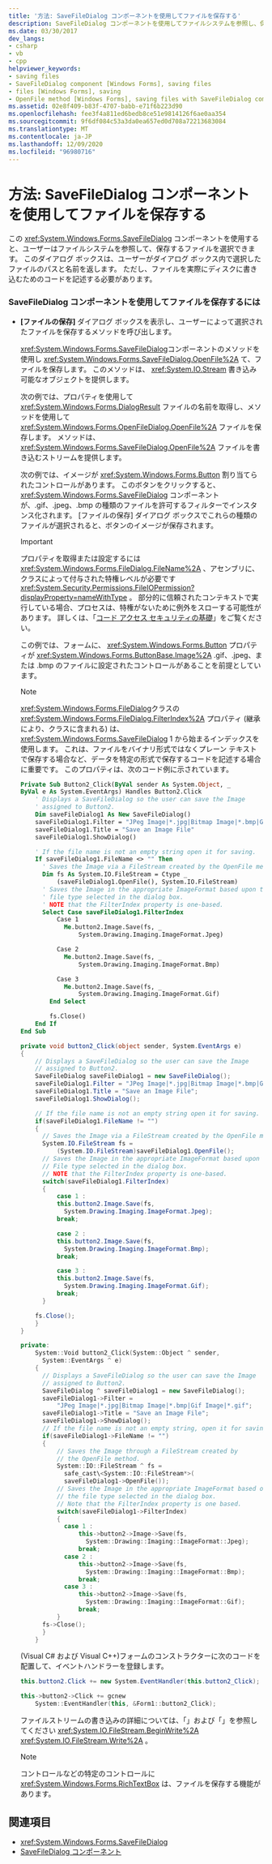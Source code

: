 ```yaml
---
title: '方法: SaveFileDialog コンポーネントを使用してファイルを保存する'
description: SaveFileDialog コンポーネントを使用してファイルシステムを参照し、保存するファイルを選択する方法について説明します。
ms.date: 03/30/2017
dev_langs:
- csharp
- vb
- cpp
helpviewer_keywords:
- saving files
- SaveFileDialog component [Windows Forms], saving files
- files [Windows Forms], saving
- OpenFile method [Windows Forms], saving files with SaveFileDialog component
ms.assetid: 02e8f409-b83f-4707-babb-e71f6b223d90
ms.openlocfilehash: fee3f4a811ed6bedb8ce51e9814126f6ae0aa354
ms.sourcegitcommit: 9f6df084c53a3da0ea657ed0d708a72213683084
ms.translationtype: MT
ms.contentlocale: ja-JP
ms.lasthandoff: 12/09/2020
ms.locfileid: "96980716"
---
```

# <a name="how-to-save-files-using-the-savefiledialog-component"></a>方法: SaveFileDialog コンポーネントを使用してファイルを保存する

この <xref:System.Windows.Forms.SaveFileDialog> コンポーネントを使用すると、ユーザーはファイルシステムを参照して、保存するファイルを選択できます。 このダイアログ ボックスは、ユーザーがダイアログ ボックス内で選択したファイルのパスと名前を返します。 ただし、ファイルを実際にディスクに書き込むためのコードを記述する必要があります。

### <a name="to-save-a-file-using-the-savefiledialog-component"></a>SaveFileDialog コンポーネントを使用してファイルを保存するには

- **[ファイルの保存]** ダイアログ ボックスを表示し、ユーザーによって選択されたファイルを保存するメソッドを呼び出します。

  <xref:System.Windows.Forms.SaveFileDialog>コンポーネントのメソッドを使用し <xref:System.Windows.Forms.SaveFileDialog.OpenFile%2A> て、ファイルを保存します。 このメソッドは、 <xref:System.IO.Stream> 書き込み可能なオブジェクトを提供します。

  次の例では、プロパティを使用して <xref:System.Windows.Forms.DialogResult> ファイルの名前を取得し、メソッドを使用して <xref:System.Windows.Forms.OpenFileDialog.OpenFile%2A> ファイルを保存します。 メソッドは、 <xref:System.Windows.Forms.SaveFileDialog.OpenFile%2A> ファイルを書き込むストリームを提供します。

  次の例では、イメージが <xref:System.Windows.Forms.Button> 割り当てられたコントロールがあります。 このボタンをクリックすると、 <xref:System.Windows.Forms.SaveFileDialog> コンポーネントが、.gif、.jpeg、.bmp の種類のファイルを許可するフィルターでインスタンス化されます。 [ファイルの保存] ダイアログ ボックスでこれらの種類のファイルが選択されると、ボタンのイメージが保存されます。

  > [!IMPORTANT]
  > プロパティを取得または設定するには <xref:System.Windows.Forms.FileDialog.FileName%2A> 、アセンブリに、クラスによって付与された特権レベルが必要です <xref:System.Security.Permissions.FileIOPermission?displayProperty=nameWithType> 。 部分的に信頼されたコンテキストで実行している場合、プロセスは、特権がないために例外をスローする可能性があります。 詳しくは、「[コード アクセス セキュリティの基礎](/dotnet/framework/misc/code-access-security-basics)」をご覧ください。

  この例では、フォームに、 <xref:System.Windows.Forms.Button> プロパティが <xref:System.Windows.Forms.ButtonBase.Image%2A> .gif、.jpeg、または .bmp のファイルに設定されたコントロールがあることを前提としています。

  > [!NOTE]
  > <xref:System.Windows.Forms.FileDialog>クラスの <xref:System.Windows.Forms.FileDialog.FilterIndex%2A> プロパティ (継承により、クラスに含まれる) は、 <xref:System.Windows.Forms.SaveFileDialog> 1 から始まるインデックスを使用します。 これは、ファイルをバイナリ形式ではなくプレーン テキストで保存する場合など、データを特定の形式で保存するコードを記述する場合に重要です。 このプロパティは、次のコード例に示されています。

  ```vb
  Private Sub Button2_Click(ByVal sender As System.Object, _
  ByVal e As System.EventArgs) Handles Button2.Click
      ' Displays a SaveFileDialog so the user can save the Image
      ' assigned to Button2.
      Dim saveFileDialog1 As New SaveFileDialog()
      saveFileDialog1.Filter = "JPeg Image|*.jpg|Bitmap Image|*.bmp|Gif Image|*.gif"
      saveFileDialog1.Title = "Save an Image File"
      saveFileDialog1.ShowDialog()

      ' If the file name is not an empty string open it for saving.
      If saveFileDialog1.FileName <> "" Then
        ' Saves the Image via a FileStream created by the OpenFile method.
        Dim fs As System.IO.FileStream = Ctype _
            (saveFileDialog1.OpenFile(), System.IO.FileStream)
        ' Saves the Image in the appropriate ImageFormat based upon the
        ' file type selected in the dialog box.
        ' NOTE that the FilterIndex property is one-based.
        Select Case saveFileDialog1.FilterIndex
            Case 1
              Me.button2.Image.Save(fs, _
                  System.Drawing.Imaging.ImageFormat.Jpeg)

            Case 2
              Me.button2.Image.Save(fs, _
                  System.Drawing.Imaging.ImageFormat.Bmp)

            Case 3
              Me.button2.Image.Save(fs, _
                  System.Drawing.Imaging.ImageFormat.Gif)
          End Select

          fs.Close()
      End If
  End Sub
  ```

  ```csharp
  private void button2_Click(object sender, System.EventArgs e)
  {
      // Displays a SaveFileDialog so the user can save the Image
      // assigned to Button2.
      SaveFileDialog saveFileDialog1 = new SaveFileDialog();
      saveFileDialog1.Filter = "JPeg Image|*.jpg|Bitmap Image|*.bmp|Gif Image|*.gif";
      saveFileDialog1.Title = "Save an Image File";
      saveFileDialog1.ShowDialog();

      // If the file name is not an empty string open it for saving.
      if(saveFileDialog1.FileName != "")
      {
        // Saves the Image via a FileStream created by the OpenFile method.
        System.IO.FileStream fs =
            (System.IO.FileStream)saveFileDialog1.OpenFile();
        // Saves the Image in the appropriate ImageFormat based upon the
        // File type selected in the dialog box.
        // NOTE that the FilterIndex property is one-based.
        switch(saveFileDialog1.FilterIndex)
        {
            case 1 :
            this.button2.Image.Save(fs,
              System.Drawing.Imaging.ImageFormat.Jpeg);
            break;

            case 2 :
            this.button2.Image.Save(fs,
              System.Drawing.Imaging.ImageFormat.Bmp);
            break;

            case 3 :
            this.button2.Image.Save(fs,
              System.Drawing.Imaging.ImageFormat.Gif);
            break;
        }

      fs.Close();
      }
  }
  ```

  ```cpp
  private:
      System::Void button2_Click(System::Object ^ sender,
        System::EventArgs ^ e)
      {
        // Displays a SaveFileDialog so the user can save the Image
        // assigned to Button2.
        SaveFileDialog ^ saveFileDialog1 = new SaveFileDialog();
        saveFileDialog1->Filter =
            "JPeg Image|*.jpg|Bitmap Image|*.bmp|Gif Image|*.gif";
        saveFileDialog1->Title = "Save an Image File";
        saveFileDialog1->ShowDialog();
        // If the file name is not an empty string, open it for saving.
        if(saveFileDialog1->FileName != "")
        {
            // Saves the Image through a FileStream created by
            // the OpenFile method.
            System::IO::FileStream ^ fs =
              safe_cast\<System::IO::FileStream*>(
              saveFileDialog1->OpenFile());
            // Saves the Image in the appropriate ImageFormat based on
            // the file type selected in the dialog box.
            // Note that the FilterIndex property is one based.
            switch(saveFileDialog1->FilterIndex)
            {
              case 1 :
                  this->button2->Image->Save(fs,
                    System::Drawing::Imaging::ImageFormat::Jpeg);
                  break;
              case 2 :
                  this->button2->Image->Save(fs,
                    System::Drawing::Imaging::ImageFormat::Bmp);
                  break;
              case 3 :
                  this->button2->Image->Save(fs,
                    System::Drawing::Imaging::ImageFormat::Gif);
                  break;
            }
        fs->Close();
        }
      }
  ```

  (Visual C# および Visual C++)フォームのコンストラクターに次のコードを配置して、イベントハンドラーを登録します。

  ```csharp
  this.button2.Click += new System.EventHandler(this.button2_Click);
  ```

  ```cpp
  this->button2->Click += gcnew
      System::EventHandler(this, &Form1::button2_Click);
  ```

  ファイルストリームの書き込みの詳細については、「」および「」を参照してください <xref:System.IO.FileStream.BeginWrite%2A> <xref:System.IO.FileStream.Write%2A> 。

  > [!NOTE]
  > コントロールなどの特定のコントロールに <xref:System.Windows.Forms.RichTextBox> は、ファイルを保存する機能があります。

## <a name="see-also"></a>関連項目

- <xref:System.Windows.Forms.SaveFileDialog>
- [SaveFileDialog コンポーネント](savefiledialog-component-windows-forms.md)
